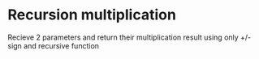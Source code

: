 # Recursion multiplication 

Recieve 2 parameters and return their multiplication result using only +/- sign and recursive function